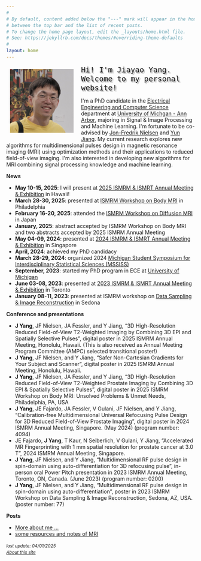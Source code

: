 ```yaml
---
#
# By default, content added below the "---" mark will appear in the home page
# between the top bar and the list of recent posts.
# To change the home page layout, edit the _layouts/home.html file.
# See: https://jekyllrb.com/docs/themes/#overriding-theme-defaults
#
layout: home
---
```


<aside style="float:left;padding:10px;width:180px;background:;"><img src='filesJiayao/jiayao-2024.jpg' alt='my photo' width=170></aside>

<font style="font-size:15pt;font-family:monospace;text-shadow: 3px 3px 2px rgba(0, 0, 0, .3);">Hi! I'm Jiayao Yang. <br>Welcome to my personal website!</font>

I'm a PhD candidate in the [Electrical Engineering and Computer Science](https://eecs.engin.umich.edu/) department at [University of Michgan - Ann Arbor](https://umich.edu/), majoring in Signal & Image Processing and Machine Learning. I'm fortunate to be co-advised by [Jon-Fredrik Nielsen](https://bme.umich.edu/people/jon-fredrik-nielsen/) and [Yun Jiang](https://medicine.umich.edu/dept/radiology/yun-jiang-phd). My current research explores new algorithms for multidimensional pulses design in magnetic resonance imaging (MRI) using optimization methods and their applications to reduced field-of-view imaging. I'm also interested in developing new algorithms for MRI combining signal processing knowledge and machine learning. 

**News**
- **May 10-15, 2025**: I will present at [2025 ISMRM & ISMRT Annual Meeting & Exhibition](https://www.ismrm.org/25m/) in Hawaii! 
- **March 28-30, 2025**: presented at [ISMRM Workshop on Body MRI](https://www.ismrm.org/workshops/2025/Body/) in Philadelphia
- **February 16-20, 2025**: attended the [ISMRM Workshop on Diffusion MRI](https://www.ismrm.org/workshops/2025/Diffusion40/) in Japan
- **January, 2025**: abstract accepted by ISMRM Workshop on Body MRI and two abstracts accepted by 2025 ISMRM Annual Meeting
- **May 04-09, 2024**: presented at [2024 ISMRM & ISMRT Annual Meeting & Exhibition](https://www.ismrm.org/24m/) in Singapore
- **April, 2024**: achieved my PhD candidacy
- **March 28-29, 2024**: organized 2024 [Michigan Student Symposium for Interdisciplinary Statistical Sciences (MSSISS)](https://sites.lsa.umich.edu/mssiss/)
- **September, 2023**: started my PhD program in ECE at [University of Michigan](https://umich.edu/)
- **June 03-08, 2023**: presented at [2023 ISMRM & ISMRT Annual Meeting & Exhibition](https://www.ismrm.org/23m/) in Toronto
- **January 08-11, 2023**: presented at ISMRM workshop on [Data Sampling & Image Reconstruction](https://www.ismrm.org/workshops/2023/Data/) in Sedona

**Conference and presentations**
- **J Yang**, JF Nielsen, JA Fessler, and Y Jiang, “3D High-Resolution Reduced Field-of-View T2-Weighted Imaging by Combining 3D EPI and Spatially Selective Pulses”, digital poster in 2025 ISMRM Annual Meeting, Honolulu, Hawaii. (This is also received as Annual Meeting Program Committee (AMPC) selected transitional poster!)
- **J Yang**, JF Nielsen, and Y Jiang, “Safer Non-Cartesian Gradients for Your Subject and Scanner”, digital poster in 2025 ISMRM Annual Meeting, Honolulu, Hawaii.
- **J Yang**, JF Nielsen, JA Fessler, and Y Jiang, “3D High-Resolution Reduced Field-of-View T2-Weighted Prostate Imaging by Combining 3D EPI & Spatially Selective Pulses”, digital poster in 2025 ISMRM Workshop on Body MRI: Unsolved Problems & Unmet Needs, Philadelphia, PA, USA
- **J Yang**, JE Fajardo, JA Fessler, V Gulani, JF Nielsen, and Y Jiang, “Calibration-free Multidimensional Universal Refocusing Pulse Design for 3D Reduced Field-of-View Prostate Imaging”, digital poster in 2024 ISMRM Annual Meeting, Singapore. (May 2024) (program number: 4094)
- JE Fajardo, **J Yang**, T Kaur, N Seiberlich, V Gulani, Y Jiang, “Accelerated MR Fingerprinting with 1 mm spatial resolution for prostate cancer at 3.0 T”, 2024 ISMRM Annual Meeting, Singapore.
- **J Yang**, JF Nielsen, and Y Jiang, “Multidimensional RF pulse design in spin-domain using auto-differentiation for 3D refocusing pulse”, in-person oral Power Pitch presentation in 2023 ISMRM Annual Meeting, Toronto, ON, Canada. (June 2023) (program number: 0200)
- **J Yang**, JF Nielsen, and Y Jiang, “Multidimensional RF pulse design in spin-domain using auto-differentiation”, poster in 2023 ISMRM Workshop on Data Sampling & Image Reconstruction, Sedona, AZ, USA. (poster number: 77)

**Posts**
- [More about me ...](filesJiayao/aboutme.md)
- [some resources and notes of MRI](filesJiayao/mri-notes.md)

*<small>last update: 04/01/2025</small>*<br>
[*<small>About this site</small>*](about.md)
